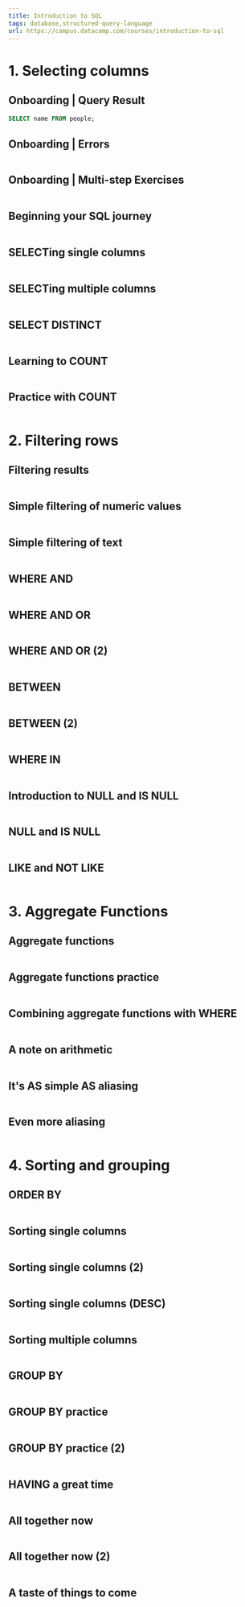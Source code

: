 ```yaml
---
title: Introduction to SQL
tags: database,structured-query-language
url: https://campus.datacamp.com/courses/introduction-to-sql
---
```


# 1. Selecting columns
## Onboarding | Query Result
```sql
SELECT name FROM people;
```

## Onboarding | Errors
```sql

```

## Onboarding | Multi-step Exercises
```sql

```

## Beginning your SQL journey
```sql

```

## SELECTing single columns
```sql

```

## SELECTing multiple columns
```sql

```

## SELECT DISTINCT
```sql

```

## Learning to COUNT
```sql

```

## Practice with COUNT
```sql

```




# 2. Filtering rows
## Filtering results
```sql

```

## Simple filtering of numeric values
```sql

```

## Simple filtering of text
```sql

```

## WHERE AND
```sql

```

## WHERE AND OR
```sql

```

## WHERE AND OR (2)
```sql

```

## BETWEEN
```sql

```

## BETWEEN (2)
```sql

```

## WHERE IN
```sql

```

## Introduction to NULL and IS NULL
```sql

```

## NULL and IS NULL
```sql

```

## LIKE and NOT LIKE
```sql

```




# 3. Aggregate Functions
## Aggregate functions
```sql

```

## Aggregate functions practice
```sql

```

## Combining aggregate functions with WHERE
```sql

```

## A note on arithmetic
```sql

```

## It's AS simple AS aliasing
```sql

```

## Even more aliasing
```sql

```




# 4. Sorting and grouping
## ORDER BY
```sql

```

## Sorting single columns
```sql

```

## Sorting single columns (2)
```sql

```

## Sorting single columns (DESC)
```sql

```

## Sorting multiple columns
```sql

```

## GROUP BY
```sql

```

## GROUP BY practice
```sql

```

## GROUP BY practice (2)
```sql

```

## HAVING a great time
```sql

```

## All together now
```sql

```

## All together now (2)
```sql

```

## A taste of things to come
```sql

```



